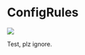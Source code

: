 # ConfigRules

![](http://thmssmth.aka.corp.amazon.com:9000/?artifactId=59b1b471-5e27-4bc3-a4eb-ee60507327d1)

Test, plz ignore.
